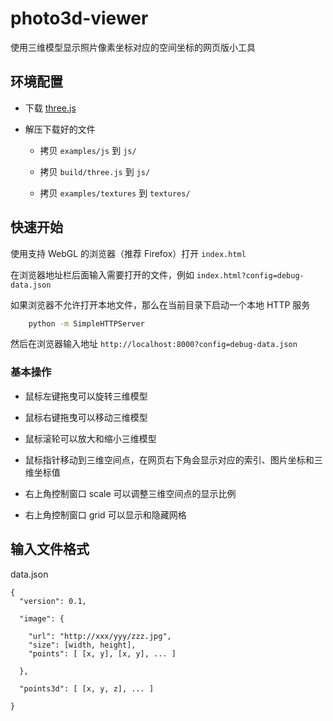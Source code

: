 # photo3d-viewer

使用三维模型显示照片像素坐标对应的空间坐标的网页版小工具

## 环境配置

* 下载 [three.js](https://github.com/mrdoob/three.js/releases)

* 解压下载好的文件

    * 拷贝 `examples/js` 到 `js/`

    * 拷贝 `build/three.js` 到 `js/`
    
    * 拷贝 `examples/textures` 到 `textures/`

## 快速开始

使用支持 WebGL 的浏览器（推荐 Firefox）打开 `index.html`

在浏览器地址栏后面输入需要打开的文件，例如 `index.html?config=debug-data.json`

如果浏览器不允许打开本地文件，那么在当前目录下启动一个本地 HTTP 服务

```bash
    python -m SimpleHTTPServer
```

然后在浏览器输入地址 `http://localhost:8000?config=debug-data.json`

### 基本操作

* 鼠标左键拖曳可以旋转三维模型
* 鼠标右键拖曳可以移动三维模型
* 鼠标滚轮可以放大和缩小三维模型

* 鼠标指针移动到三维空间点，在网页右下角会显示对应的索引、图片坐标和三维坐标值

* 右上角控制窗口 scale 可以调整三维空间点的显示比例
* 右上角控制窗口 grid 可以显示和隐藏网格

## 输入文件格式

data.json

```
{
  "version": 0.1,

  "image": {

    "url": "http://xxx/yyy/zzz.jpg",
    "size": [width, height],
    "points": [ [x, y], [x, y], ... ]

  },

  "points3d": [ [x, y, z], ... ]

}
```
